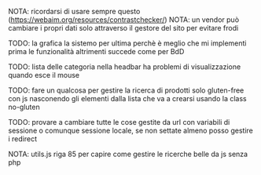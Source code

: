 NOTA: 
   ricordarsi di usare sempre questo (https://webaim.org/resources/contrastchecker/)
NOTA: 
   un vendor può cambiare i propri dati solo attraverso il gestore del sito per evitare frodi
   
TODO: 
   la grafica la sistemo per ultima perchè è meglio che mi implementi prima le funzionalità
   altrimenti succede come per BdD

TODO:
   lista delle categoria nella headbar ha problemi di visualizzazione quando esce il mouse

TODO:
   fare un qualcosa per gestire la ricerca di prodotti solo gluten-free con js nasconendo gli elementi dalla lista che va a crearsi usando la class no-gluten

TODO:
   provare a cambiare tutte le cose gestite da url con variabili di sessione o comunque sessione locale, se non settate almeno posso gestire i redirect

NOTA:
   utils.js riga 85 per capire come gestire le ricerche belle da js senza php
